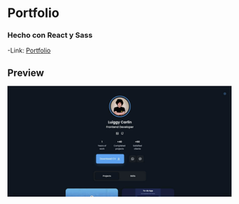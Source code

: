 # Portfolio 
### Hecho con React y Sass
-Link:
[Portfolio](https://www.luiggydev.site/)

## Preview
![](src/assets/preview.jpeg)
